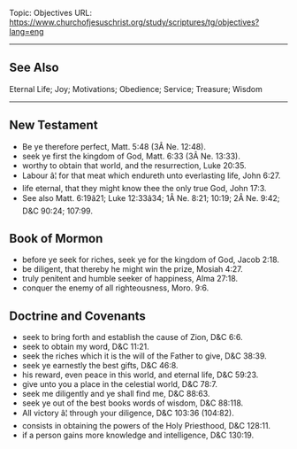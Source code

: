 Topic: Objectives
URL: https://www.churchofjesuschrist.org/study/scriptures/tg/objectives?lang=eng

---

## See Also

Eternal Life; Joy; Motivations; Obedience; Service; Treasure; Wisdom

---

## New Testament

- Be ye therefore perfect, Matt. 5:48 (3Â Ne. 12:48).
- seek ye first the kingdom of God, Matt. 6:33 (3Â Ne. 13:33).
- worthy to obtain that world, and the resurrection, Luke 20:35.
- Labour â¦ for that meat which endureth unto everlasting life, John 6:27.
- life eternal, that they might know thee the only true God, John 17:3.
- See also Matt. 6:19â21; Luke 12:33â34; 1Â Ne. 8:21; 10:19; 2Â Ne. 9:42; D&C 90:24; 107:99.

## Book of Mormon

- before ye seek for riches, seek ye for the kingdom of God, Jacob 2:18.
- be diligent, that thereby he might win the prize, Mosiah 4:27.
- truly penitent and humble seeker of happiness, Alma 27:18.
- conquer the enemy of all righteousness, Moro. 9:6.

## Doctrine and Covenants

- seek to bring forth and establish the cause of Zion, D&C 6:6.
- seek to obtain my word, D&C 11:21.
- seek the riches which it is the will of the Father to give, D&C 38:39.
- seek ye earnestly the best gifts, D&C 46:8.
- his reward, even peace in this world, and eternal life, D&C 59:23.
- give unto you a place in the celestial world, D&C 78:7.
- seek me diligently and ye shall find me, D&C 88:63.
- seek ye out of the best books words of wisdom, D&C 88:118.
- All victory â¦ through your diligence, D&C 103:36 (104:82).
- consists in obtaining the powers of the Holy Priesthood, D&C 128:11.
- if a person gains more knowledge and intelligence, D&C 130:19.

